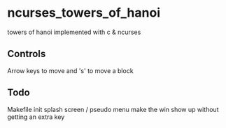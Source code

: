 # ncurses_towers_of_hanoi
towers of hanoi implemented with c & ncurses

## Controls
Arrow keys to move and 's' to move a block

## Todo
Makefile
init splash screen / pseudo menu
make the win show up without getting an extra key
